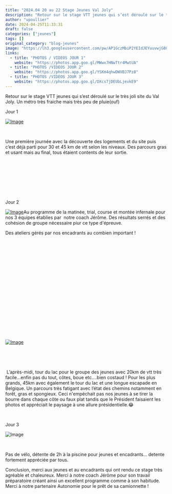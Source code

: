 ```yaml
---
title: "2024.04 20 au 22 Stage Jeunes Val Joly"
description: "Retour sur le stage VTT jeunes qui s’est déroulé sur le très joli site du Val Joly. Un métro très fraiche mais très peu de pluie(ouf)"
author: "vpoullier"
date: 2024-04-25T11:33:31
draft: false
categories: ["jeunes"]
tags: []
original_category: "blog-jeunes"
image: "https://lh3.googleusercontent.com/pw/AP1GczMbiP2YEIdJEYuuvwjG8CHsTgqTxiG7SBr8a61C9xfZ6VUoNToqUpWYGTqtz9mbsUe1WhmhQOQHyrutrWsToulQ5Jqmqzp3FIO7nr6hbYULed1TRg2psFMMunx8uKED6F90uRKFS30qqrcg6B6ntm50Pg=w1786-h1005-s-no-gm?authuser=0"
links:
  - title: "PHOTOS / VIDEOS JOUR 1"
    website: "https://photos.app.goo.gl/MWwx7HNwTtr4MwtUA"
  - title: "PHOTOS /VIDEOS JOUR 2"
    website: "https://photos.app.goo.gl/YSKm4qhwDWVBJ7Pz8"
  - title: "PHOTOS /VIDEOS JOUR 3"
    website: "https://photos.app.goo.gl/DXcs7jDEUbLjevkE9"
---
```


Retour sur le stage VTT jeunes qui s’est déroulé sur le très joli site du Val Joly. Un métro très fraiche mais très peu de pluie(ouf)

<!--more-->

Jour 1

[![Image](https://lh3.googleusercontent.com/pw/AP1GczNkw7-Ecgs0pnFfq_Mo5EKoEOkmSHNWPOTB7ilVV7NhU5b1v-T05717Gl8-qFO0ju_Cc6i-Libb1ReuctXe2UTgpo_vxBPMPSgDRSBR16eTOxw9_sj3O4XBKjeMGNft_QAFIiWgQKotC44zzXdfm6v6qw=w1786-h1005-s-no-gm?authuser=0)](https://lh3.googleusercontent.com/pw/AP1GczNkw7-Ecgs0pnFfq_Mo5EKoEOkmSHNWPOTB7ilVV7NhU5b1v-T05717Gl8-qFO0ju_Cc6i-Libb1ReuctXe2UTgpo_vxBPMPSgDRSBR16eTOxw9_sj3O4XBKjeMGNft_QAFIiWgQKotC44zzXdfm6v6qw=w1786-h1005-s-no-gm?authuser=0)

&nbsp;

Une première journée avec la découverte des logements et du site puis c’est déjà parti pour 30 et 45 km de vtt selon les niveaux. Des parcours gras et usant mais au final, tous étaient contents de leur sortie.&nbsp;

&nbsp;

&nbsp;

&nbsp;

&nbsp;

Jour 2

[![Image](https://lh3.googleusercontent.com/pw/AP1GczNm2DZT1z3IKGAXr2_fxZDnClkAsUAVSo4GgDiBf__SzKGggyPQojOmv2o4LrgcZZHlZccMXdXknHfp_RiTnVctgNL84ZFKiDYepUV9hJixJqhFteK567SN4VdqQgMpL0i1sjfQrGIU-UXd9Tt0GkyAfw=w565-h1005-s-no-gm?authuser=0)](https://lh3.googleusercontent.com/pw/AP1GczNm2DZT1z3IKGAXr2_fxZDnClkAsUAVSo4GgDiBf__SzKGggyPQojOmv2o4LrgcZZHlZccMXdXknHfp_RiTnVctgNL84ZFKiDYepUV9hJixJqhFteK567SN4VdqQgMpL0i1sjfQrGIU-UXd9Tt0GkyAfw=w565-h1005-s-no-gm?authuser=0)Au programme de la matinée, trial, course et montée infernale pour nos 3 équipes établies par&nbsp; notre coach Jérôme. Des résultats serrés et des cohésion de groupe nécessaire piur ce type d'épreuve.&nbsp;

Des ateliers gérés par nos encadrants au combien important&nbsp;!

&nbsp;

&nbsp;

&nbsp;

&nbsp;

&nbsp;

&nbsp;

&nbsp;

&nbsp;

&nbsp;

&nbsp;

[![Image](https://lh3.googleusercontent.com/pw/AP1GczM3uZSM92HpQ0JXFQrTyHZTia5sTLvRl6LFQ2XF8zT-B7uD8BhAHSH8PSzz7lR628mzbr-2WXd8E4T8FEEm1yYwfN8vbgvlHr7UTqjrLNRSuufqgOJbLjd_AIKqn2QdneeYbpTYDEv7hbbtxYAtE-t86w=w1786-h1005-s-no-gm?authuser=0)](https://lh3.googleusercontent.com/pw/AP1GczM3uZSM92HpQ0JXFQrTyHZTia5sTLvRl6LFQ2XF8zT-B7uD8BhAHSH8PSzz7lR628mzbr-2WXd8E4T8FEEm1yYwfN8vbgvlHr7UTqjrLNRSuufqgOJbLjd_AIKqn2QdneeYbpTYDEv7hbbtxYAtE-t86w=w1786-h1005-s-no-gm?authuser=0)

&nbsp;

&nbsp;

&nbsp;L’après-midi, tour du lac pour le groupe des jeunes avec 20km de vtt très facile…enfin pas du tout, côtes, boue etc….bien costaud&nbsp;! Pour les plus grands, 45km avec également le tour du lac et une longue escapade en Belgique. Un parcours très fatigant avec l’état des chemins notamment en forêt, gras et spongieux. Ceci n'empéchait pas nos jeunes à se tirer la bourre dans chaque côte ou faux plat tandis que le Président faisaient les photos et appréciait le paysage à une allure présidentielle.😂

&nbsp;

Jour 3

![Image](https://lh3.googleusercontent.com/pw/AP1GczMEWV6P-Uxtn_xIeeQxVazftK36K2vsyTKve7qIIDzxRWcoENa3H3cQd8BQixC4a0uDsx8hKidFvIpy-CBG8KA6xJYvwQYlgl4_xk5vWAikbSb75gYntjw0K5mIFwmzeGmt2bBtqnH_0xqZHPo3GgtTzQ=w1783-h1005-s-no-gm?authuser=0)

&nbsp;

Pas de vélo, détente de 2h à la piscine pour jeunes et encadrants… detente fortement appréciée par tous.

Conclusion, merci aux jeunes et au encadrants qui ont rendu ce stage très agréable et chaleureux. Merci à notre coach Jérôme pour son travail préparatoire créant ainsi un excellent programme comme à son habitude. Merci à notre partenaire Autonomie pour le prêt de sa camionnette&nbsp;!